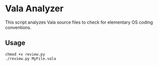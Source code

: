 Vala Analyzer
=============

This script analyzes Vala source files to check for elementary OS coding conventions.

Usage
-----

```shell
chmod +x review.py
./review.py MyFile.vala
```
